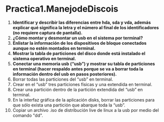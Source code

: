 # Practica1.ManejodeDiscois

1. **Identificar y describir las diferencias entre hda, sda y vda, además explicar qué significa la letra y el número al final de los identificadores (no requiere captura de pantalla).**
2. **¿Cómo montar y desmontar un usb en el sistema por terminal?**
3. **Enlistar la información de los dispositivos de bloque conectados aunque no estén montados en terminal.**
4. **Mostrar la tabla de particiones del disco donde está instalado el sistema operativo en terminal.**
5. **Conectar una memoria usb (“usb”) y mostrar su tabla de particiones en terminal (hacer respaldo antes porque se va a borrar toda la información dentro del usb en pasos posteriores).**
6. Borrar todas las particiones del “usb” en terminal.
7. Crear en el “usb” tres particiones físicas y una extendida en terminal.
8. Crear una partición dentro de la partición extendida del “usb” en terminal.
9. En la interfaz gráfica de la aplicación disks, borrar las particiones para que sólo exista una
partición que abarque toda la “usb”.
10. Copiar un archivo .iso de distribución live de linux a la usb por medio del comando "dd".
